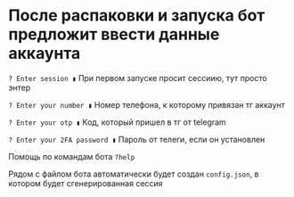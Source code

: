 # После распаковки и запуска бот предложит ввести данные аккаунта

`? Enter session ▮`
При первом запуске просит сессиию, тут просто энтер

`? Enter your number ▮`
Номер телефона, к которому привязан тг аккаунт

`? Enter your otp ▮`
Код, который пришел в тг от telegram

`? Enter your 2FA password ▮`
Пароль от телеги, если он установлен

Помощь по командам бота `?help`

Рядом с файлом бота автоматически будет создан `config.json`, в котором будет сгенерированная сессия

